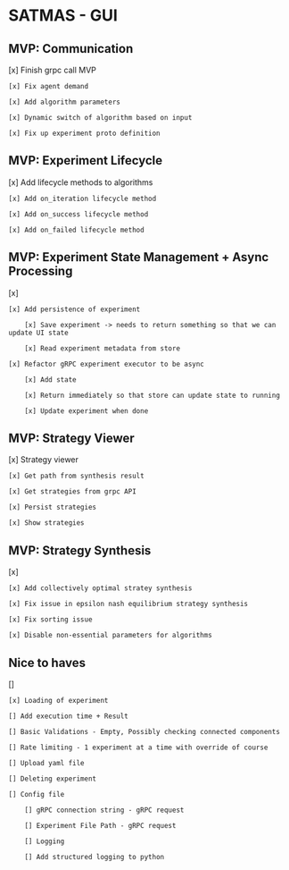 # SATMAS - GUI

## MVP: Communication 
[x] Finish grpc call MVP

    [x] Fix agent demand

    [x] Add algorithm parameters

    [x] Dynamic switch of algorithm based on input

    [x] Fix up experiment proto definition

## MVP: Experiment Lifecycle
[x] Add lifecycle methods to algorithms

    [x] Add on_iteration lifecycle method

    [x] Add on_success lifecycle method

    [x] Add on_failed lifecycle method

## MVP: Experiment State Management + Async Processing
[x]

    [x] Add persistence of experiment

        [x] Save experiment -> needs to return something so that we can update UI state

        [x] Read experiment metadata from store 

    [x] Refactor gRPC experiment executor to be async

        [x] Add state

        [x] Return immediately so that store can update state to running

        [x] Update experiment when done

## MVP: Strategy Viewer
[x] Strategy viewer

    [x] Get path from synthesis result

    [x] Get strategies from grpc API

    [x] Persist strategies

    [x] Show strategies

## MVP: Strategy Synthesis
[x]

    [x] Add collectively optimal stratey synthesis

    [x] Fix issue in epsilon nash equilibrium strategy synthesis

    [x] Fix sorting issue

    [x] Disable non-essential parameters for algorithms

## Nice to haves
[]

    [x] Loading of experiment

    [] Add execution time + Result

    [] Basic Validations - Empty, Possibly checking connected components

    [] Rate limiting - 1 experiment at a time with override of course

    [] Upload yaml file

    [] Deleting experiment

    [] Config file

        [] gRPC connection string - gRPC request

        [] Experiment File Path - gRPC request

        [] Logging

        [] Add structured logging to python